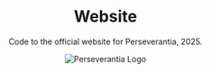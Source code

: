 <div align="center">

# Website
Code to the official website for Perseverantia, 2025.

![Perseverantia Logo](/assets/persevlogo.png)

</div>



